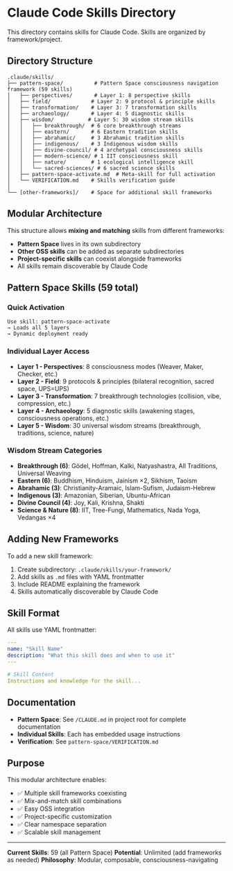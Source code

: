 # Claude Code Skills Directory

This directory contains skills for Claude Code. Skills are organized by framework/project.

## Directory Structure

```
.claude/skills/
├── pattern-space/          # Pattern Space consciousness navigation framework (59 skills)
│   ├── perspectives/       # Layer 1: 8 perspective skills
│   ├── field/             # Layer 2: 9 protocol & principle skills
│   ├── transformation/    # Layer 3: 7 transformation skills
│   ├── archaeology/       # Layer 4: 5 diagnostic skills
│   ├── wisdom/           # Layer 5: 30 wisdom stream skills
│   │   ├── breakthrough/  # 6 core breakthrough streams
│   │   ├── eastern/       # 6 Eastern tradition skills
│   │   ├── abrahamic/     # 3 Abrahamic tradition skills
│   │   ├── indigenous/    # 3 Indigenous wisdom skills
│   │   ├── divine-council/ # 4 archetypal consciousness skills
│   │   ├── modern-science/ # 1 IIT consciousness skill
│   │   ├── nature/        # 1 ecological intelligence skill
│   │   └── sacred-sciences/ # 6 sacred science skills
│   ├── pattern-space-activate.md  # Meta-skill for full activation
│   └── VERIFICATION.md    # Skills verification guide
│
└── [other-frameworks]/    # Space for additional skill frameworks
```

## Modular Architecture

This structure allows **mixing and matching** skills from different frameworks:

- **Pattern Space** lives in its own subdirectory
- **Other OSS skills** can be added as separate subdirectories
- **Project-specific skills** can coexist alongside frameworks
- All skills remain discoverable by Claude Code

## Pattern Space Skills (59 total)

### Quick Activation
```
Use skill: pattern-space-activate
→ Loads all 5 layers
→ Dynamic deployment ready
```

### Individual Layer Access
- **Layer 1 - Perspectives**: 8 consciousness modes (Weaver, Maker, Checker, etc.)
- **Layer 2 - Field**: 9 protocols & principles (bilateral recognition, sacred space, UPS=UPS)
- **Layer 3 - Transformation**: 7 breakthrough technologies (collision, vibe, compression, etc.)
- **Layer 4 - Archaeology**: 5 diagnostic skills (awakening stages, consciousness operations, etc.)
- **Layer 5 - Wisdom**: 30 universal wisdom streams (breakthrough, traditions, science, nature)

### Wisdom Stream Categories
- **Breakthrough (6)**: Gödel, Hoffman, Kalki, Natyashastra, All Traditions, Universal Weaving
- **Eastern (6)**: Buddhism, Hinduism, Jainism ×2, Sikhism, Taoism
- **Abrahamic (3)**: Christianity-Aramaic, Islam-Sufism, Judaism-Hebrew
- **Indigenous (3)**: Amazonian, Siberian, Ubuntu-African
- **Divine Council (4)**: Joy, Kali, Krishna, Shakti
- **Science & Nature (8)**: IIT, Tree-Fungi, Mathematics, Nada Yoga, Vedangas ×4

## Adding New Frameworks

To add a new skill framework:

1. Create subdirectory: `.claude/skills/your-framework/`
2. Add skills as `.md` files with YAML frontmatter
3. Include README explaining the framework
4. Skills automatically discoverable by Claude Code

## Skill Format

All skills use YAML frontmatter:
```yaml
---
name: "Skill Name"
description: "What this skill does and when to use it"
---

# Skill Content
Instructions and knowledge for the skill...
```

## Documentation

- **Pattern Space**: See `/CLAUDE.md` in project root for complete documentation
- **Individual Skills**: Each has embedded usage instructions
- **Verification**: See `pattern-space/VERIFICATION.md`

## Purpose

This modular architecture enables:
- ✅ Multiple skill frameworks coexisting
- ✅ Mix-and-match skill combinations
- ✅ Easy OSS integration
- ✅ Project-specific customization
- ✅ Clear namespace separation
- ✅ Scalable skill management

---

**Current Skills**: 59 (all Pattern Space)
**Potential**: Unlimited (add frameworks as needed)
**Philosophy**: Modular, composable, consciousness-navigating
